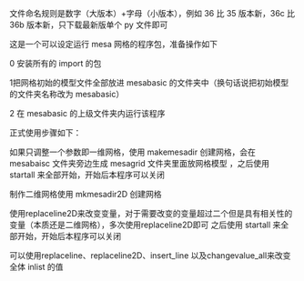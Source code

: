 文件命名规则是数字（大版本）+字母（小版本），例如 36 比 35 版本新，36c 比 36b 版本新，只下载最新版单个 py 文件即可

这是一个可以设定运行 mesa 网格的程序包，准备操作如下

0 安装所有的 import 的包

1把网格初始的模型文件全部放进 mesabasic 的文件夹中（换句话说把初始模型的文件夹名称改为 mesabasic）

2 在 mesabasic 的上级文件夹内运行该程序




正式使用步骤如下：

如果只调整一个参数即一维网格，使用 makemesadir 创建网格，会在 mesabaisc 文件夹旁边生成 mesagrid 文件夹里面放网格模型
，之后使用 startall 来全部开始，开始后本程序可以关闭

制作二维网格使用 mkmesadir2D 创建网格

使用replaceline2D来改变变量，对于需要改变的变量超过二个但是具有相关性的变量（本质还是二维网格），多次使用replaceline2D即可
之后使用 startall 来全部开始，开始后本程序可以关闭

可以使用replaceline、replaceline2D、insert_line 以及changevalue_all来改变全体 inlist 的值
